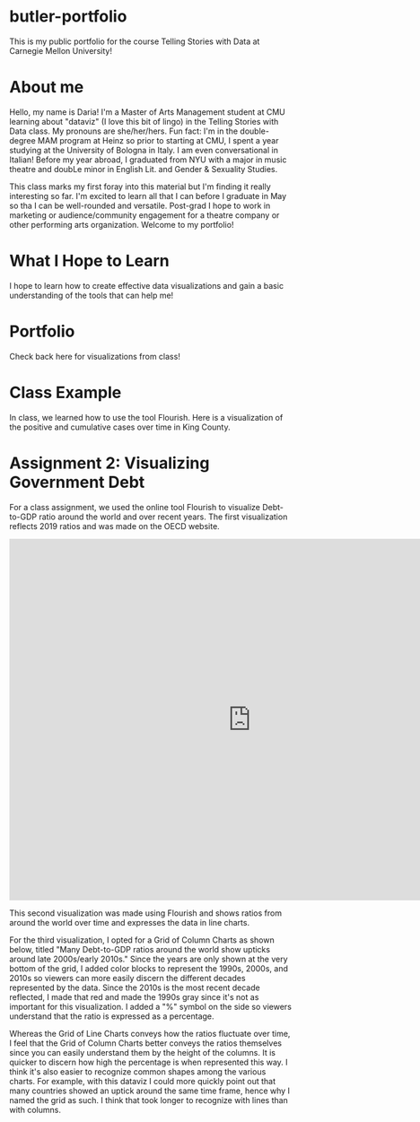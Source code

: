 # butler-portfolio
This is my public portfolio for the course Telling Stories with Data at Carnegie Mellon University!

# About me
Hello, my name is Daria! I'm a Master of Arts Management student at CMU learning about "dataviz" (I love this bit of lingo) in the Telling Stories with Data class. My pronouns are she/her/hers. Fun fact: I'm in the double-degree MAM program at Heinz so prior to starting at CMU, I spent a year studying at the University of Bologna in Italy. I am even conversational in Italian! Before my year abroad, I graduated from NYU with a major in music theatre and doubLe minor in English Lit. and Gender & Sexuality Studies.

This class marks my first foray into this material but I'm finding it really interesting so far. I'm excited to learn all that I can before I graduate in May so tha I can be well-rounded and versatile. Post-grad I hope to work in marketing or audience/community engagement for a theatre company or other performing arts organization. Welcome to my portfolio!

# What I Hope to Learn
I hope to learn how to create effective data visualizations and gain a basic understanding of the tools that can help me!

# Portfolio
Check back here for visualizations from class!

# Class Example 
In class, we learned how to use the tool Flourish. Here is a visualization of the positive and cumulative cases over time in King County.
<div class="flourish-embed flourish-chart" data-src="visualisation/5255820"><script src="https://public.flourish.studio/resources/embed.js"></script></div>

# Assignment 2: Visualizing Government Debt
For a class assignment, we used the online tool Flourish to visualize Debt-to-GDP ratio around the world and over recent years. The first visualization reflects 2019 ratios and was made on the OECD website.
<iframe src="https://data.oecd.org/chart/6gMF" width="860" height="645" style="border: 0" mozallowfullscreen="true" webkitallowfullscreen="true" allowfullscreen="true"><a href="https://data.oecd.org/chart/6gMF" target="_blank">OECD Chart: General government debt, Total, % of GDP, Annual, 2019</a></iframe>

This second visualization was made using Flourish and shows ratios from around the world over time and expresses the data in line charts.
<div class="flourish-embed flourish-chart" data-src="visualisation/5291010"><script src="https://public.flourish.studio/resources/embed.js"></script></div>

For the third visualization, I opted for a Grid of Column Charts as shown below, titled "Many Debt-to-GDP ratios around the world show upticks around late 2000s/early 2010s." Since the years are only shown at the very bottom of the grid, I added color blocks to represent the 1990s, 2000s, and 2010s so viewers can more easily discern the different decades represented by the data. Since the 2010s is the most recent decade reflected, I made that red and made the 1990s gray since it's not as important for this visualization. I added a "%" symbol on the side so viewers understand that the ratio is expressed as a percentage.

Whereas the Grid of Line Charts conveys how the ratios fluctuate over time, I feel that the Grid of Column Charts better conveys the ratios themselves since you can easily understand them by the height of the columns. It is quicker to discern how high the percentage is when represented this way. I think it's also easier to recognize common shapes among the various charts. For example, with this dataviz I could more quickly point out that many countries showed an uptick around the same time frame, hence why I named the grid as such. I think that took longer to recognize with lines than with columns.
<div class="flourish-embed flourish-chart" data-src="visualisation/5291097"><script src="https://public.flourish.studio/resources/embed.js"></script></div>
